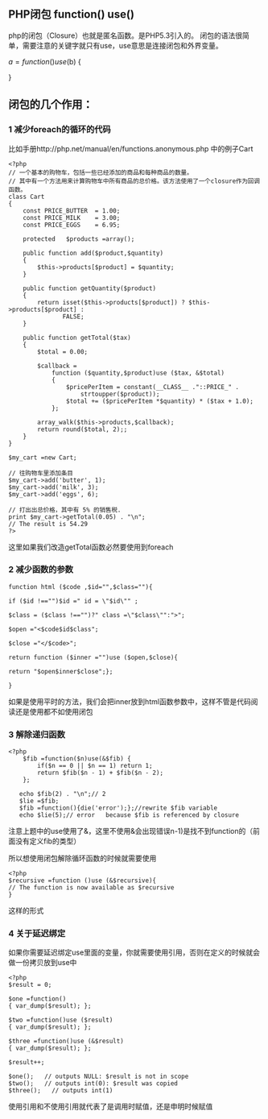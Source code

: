 ## PHP闭包 function() use()

php的闭包（Closure）也就是匿名函数。是PHP5.3引入的。
闭包的语法很简单，需要注意的关键字就只有use，use意思是连接闭包和外界变量。

$a =function()use($b) {
 
}


## 闭包的几个作用：
### 1 减少foreach的循环的代码
比如手册http://php.net/manual/en/functions.anonymous.php 中的例子Cart
```
<?php
// 一个基本的购物车，包括一些已经添加的商品和每种商品的数量。
// 其中有一个方法用来计算购物车中所有商品的总价格。该方法使用了一个closure作为回调函数。
class Cart
{
    const PRICE_BUTTER  = 1.00;
    const PRICE_MILK    = 3.00;
    const PRICE_EGGS    = 6.95;
 
    protected   $products =array();
     
    public function add($product,$quantity)
    {
        $this->products[$product] = $quantity;
    }
     
    public function getQuantity($product)
    {
        return isset($this->products[$product]) ? $this->products[$product] :
               FALSE;
    }
     
    public function getTotal($tax)
    {
        $total = 0.00;
         
        $callback =
            function ($quantity,$product)use ($tax, &$total)
            {
                $pricePerItem = constant(__CLASS__ ."::PRICE_" .
                    strtoupper($product));
                $total += ($pricePerItem *$quantity) * ($tax + 1.0);
            };
         
        array_walk($this->products,$callback);
        return round($total, 2);;
    }
}
 
$my_cart =new Cart;
 
// 往购物车里添加条目
$my_cart->add('butter', 1);
$my_cart->add('milk', 3);
$my_cart->add('eggs', 6);
 
// 打出出总价格，其中有 5% 的销售税.
print $my_cart->getTotal(0.05) . "\n";
// The result is 54.29
?>
```


这里如果我们改造getTotal函数必然要使用到foreach 

### 2 减少函数的参数
```
function html ($code ,$id="",$class=""){
 
if ($id !=="")$id =" id = \"$id\"" ;
 
$class = ($class !=="")?" class =\"$class\"":">";
 
$open ="<$code$id$class";
 
$close ="</$code>";
 
return function ($inner ="")use ($open,$close){
 
return "$open$inner$close";};
 
}
```

如果是使用平时的方法，我们会把inner放到html函数参数中，这样不管是代码阅读还是使用都不如使用闭包

### 3 解除递归函数
```
<?php
    $fib =function($n)use(&$fib) {
        if($n == 0 || $n == 1) return 1;
        return $fib($n - 1) + $fib($n - 2);
    };
 
   echo $fib(2) . "\n";// 2
   $lie =$fib;
   $fib =function(){die('error');};//rewrite $fib variable 
   echo $lie(5);// error   because $fib is referenced by closure
```

注意上题中的use使用了&，这里不使用&会出现错误n-1)是找不到function的（前面没有定义fib的类型）

所以想使用闭包解除循环函数的时候就需要使用
```
<?php
$recursive =function ()use (&$recursive){
// The function is now available as $recursive
}
```

这样的形式

### 4 关于延迟绑定
如果你需要延迟绑定use里面的变量，你就需要使用引用，否则在定义的时候就会做一份拷贝放到use中
```
<?php
$result = 0;
 
$one =function()
{ var_dump($result); };
 
$two =function()use ($result)
{ var_dump($result); };
 
$three =function()use (&$result)
{ var_dump($result); };
 
$result++;
 
$one();   // outputs NULL: $result is not in scope
$two();   // outputs int(0): $result was copied
$three();   // outputs int(1)
```

使用引用和不使用引用就代表了是调用时赋值，还是申明时候赋值 